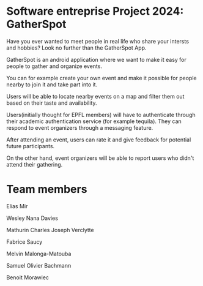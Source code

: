 # Software entreprise Project 2024: GatherSpot
Have you ever wanted to meet people in real life who share your intersts and hobbies? Look no further than the GatherSpot App.

GatherSpot is an android application where we want to make it easy for people to gather and organize events. 

You can for example create your own event and make it possible for people nearby to join it and take part into it. 

Users will be able to locate nearby events on a map and filter them out based on their taste and availability. 

Users(initially thought for EPFL members) will have to authenticate through their academic authentication service (for example tequila). They can respond to event organizers through a messaging feature. 

After attending an event, users can rate it and give feedback for potential future participants.

On the other hand, event organizers will be able to report users who didn't attend their gathering.

# Team members
Elias Mir 

Wesley Nana Davies 

Mathurin Charles Joseph Verclytte 

Fabrice Saucy 

Melvin Malonga-Matouba 

Samuel Olivier Bachmann 

Benoit Morawiec
